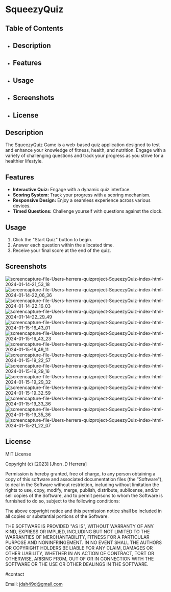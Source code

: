 # SqueezyQuiz

## Table of Contents

- ## Description
- ## Features
- ## Usage
- ## Screenshots
- ## License

## Description

The SqueezyQuiz Game is a web-based quiz application designed to test and enhance your knowledge of fitness, health, and nutrition. Engage with a variety of challenging questions and track your progress as you strive for a healthier lifestyle.

## Features

- **Interactive Quiz:** Engage with a dynamic quiz interface.
- **Scoring System:** Track your progress with a scoring mechanism.
- **Responsive Design:** Enjoy a seamless experience across various devices.
- **Timed Questions:** Challenge yourself with questions against the clock.

## Usage

1. Click the "Start Quiz" button to begin.
2. Answer each question within the allocated time.
3. Receive your final score at the end of the quiz.

## Screenshots
![screencapture-file-Users-herrera-quizproject-SqueezyQuiz-index-html-2024-01-14-21_53_18](https://github.com/danielhe27/SqueezyQuiz/assets/142111314/507fe3b9-dee8-4e85-a065-f0e8d3463739)
![screencapture-file-Users-herrera-quizproject-SqueezyQuiz-index-html-2024-01-14-22_06_36](https://github.com/danielhe27/SqueezyQuiz/assets/142111314/3f0a52ab-8d4e-4448-b429-d43a7b5aca44)
![screencapture-file-Users-herrera-quizproject-SqueezyQuiz-index-html-2024-01-14-22_16_03](https://github.com/danielhe27/SqueezyQuiz/assets/142111314/9fd9b1a6-bb7e-47ca-bc64-da3ae21303ab)
![screencapture-file-Users-herrera-quizproject-SqueezyQuiz-index-html-2024-01-14-22_29_49](https://github.com/danielhe27/SqueezyQuiz/assets/142111314/fa053fd9-cac9-4d8f-808a-c957df6f8b57)
![screencapture-file-Users-herrera-quizproject-SqueezyQuiz-index-html-2024-01-15-16_43_01](https://github.com/danielhe27/SqueezyQuiz/assets/142111314/f646509f-c7ff-48ee-b5d3-111d38a16672)
![screencapture-file-Users-herrera-quizproject-SqueezyQuiz-index-html-2024-01-15-16_43_23](https://github.com/danielhe27/SqueezyQuiz/assets/142111314/7fbf89f3-27fa-4389-98b9-76bc66e687c3)
![screencapture-file-Users-herrera-quizproject-SqueezyQuiz-index-html-2024-01-15-16_49_11](https://github.com/danielhe27/SqueezyQuiz/assets/142111314/dff01495-16a4-4320-b4dd-0aa6aedf6152)
![screencapture-file-Users-herrera-quizproject-SqueezyQuiz-index-html-2024-01-15-19_22_57](https://github.com/danielhe27/SqueezyQuiz/assets/142111314/84f863a6-9f1b-42d8-b437-69d5567a8f4e)
![screencapture-file-Users-herrera-quizproject-SqueezyQuiz-index-html-2024-01-15-19_29_16](https://github.com/danielhe27/SqueezyQuiz/assets/142111314/07cf0619-2e29-4831-87d6-38ea7712d74f)
![screencapture-file-Users-herrera-quizproject-SqueezyQuiz-index-html-2024-01-15-19_29_32](https://github.com/danielhe27/SqueezyQuiz/assets/142111314/c58df09e-9e17-41bd-8d2b-5222d19716ea)
![screencapture-file-Users-herrera-quizproject-SqueezyQuiz-index-html-2024-01-15-19_32_59](https://github.com/danielhe27/SqueezyQuiz/assets/142111314/11af7b1b-c3d2-438c-a573-69d9d7f8fd9e)
![screencapture-file-Users-herrera-quizproject-SqueezyQuiz-index-html-2024-01-15-19_33_36](https://github.com/danielhe27/SqueezyQuiz/assets/142111314/39c53148-1d8b-4fef-abbb-a778332479b6)
![screencapture-file-Users-herrera-quizproject-SqueezyQuiz-index-html-2024-01-15-19_35_36](https://github.com/danielhe27/SqueezyQuiz/assets/142111314/682cfbc5-ad32-4ad7-a962-dde030bfaac8)
![screencapture-file-Users-herrera-quizproject-SqueezyQuiz-index-html-2024-01-15-21_22_07](https://github.com/danielhe27/SqueezyQuiz/assets/142111314/977e14e3-0b02-433a-99c5-dc89e1741f7d)


## License
MIT License

Copyright (c) [2023] [Jhon .D Herrera]

Permission is hereby granted, free of charge, to any person obtaining a copy of this software and associated documentation files (the "Software"), to deal in the Software without restriction, including without limitation the rights to use, copy, modify, merge, publish, distribute, sublicense, and/or sell copies of the Software, and to permit persons to whom the Software is furnished to do so, subject to the following conditions:

The above copyright notice and this permission notice shall be included in all copies or substantial portions of the Software.

THE SOFTWARE IS PROVIDED "AS IS", WITHOUT WARRANTY OF ANY KIND, EXPRESS OR IMPLIED, INCLUDING BUT NOT LIMITED TO THE WARRANTIES OF MERCHANTABILITY, FITNESS FOR A PARTICULAR PURPOSE AND NONINFRINGEMENT. IN NO EVENT SHALL THE AUTHORS OR COPYRIGHT HOLDERS BE LIABLE FOR ANY CLAIM, DAMAGES OR OTHER LIABILITY, WHETHER IN AN ACTION OF CONTRACT, TORT OR OTHERWISE, ARISING FROM, OUT OF OR IN CONNECTION WITH THE SOFTWARE OR THE USE OR OTHER DEALINGS IN THE SOFTWARE.

#contact

Email: jdah49d@gmail.com
